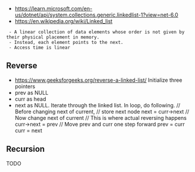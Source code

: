 - https://learn.microsoft.com/en-us/dotnet/api/system.collections.generic.linkedlist-1?view=net-6.0
- https://en.wikipedia.org/wiki/Linked_list
```
 - A linear collection of data elements whose order is not given by their physical placement in memory.
 - Instead, each element points to the next.
 - Access time is linear
```
## Reverse
- https://www.geeksforgeeks.org/reverse-a-linked-list/
Initialize three pointers
- prev as NULL
- curr as head
- next as NULL.
Iterate through the linked list. In loop, do following. 
// Before changing next of current, 
// store next node 
next = curr->next
// Now change next of current 
// This is where actual reversing happens 
curr->next = prev 
// Move prev and curr one step forward 
prev = curr 
curr = next

## Recursion
TODO
